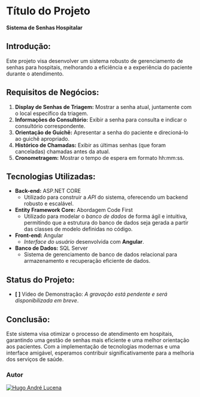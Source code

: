# Título do Projeto
**Sistema de Senhas Hospitalar**

## Introdução:
Este projeto visa desenvolver um sistema robusto de gerenciamento de senhas para hospitais, melhorando a eficiência e a experiência do paciente durante o atendimento. 

## Requisitos de Negócios:
1. **Display de Senhas de Triagem:** Mostrar a senha atual, juntamente com o local específico da triagem.
2. **Informações do Consultório:** Exibir a senha para consulta e indicar o consultório correspondente.
3. **Orientação de Guichê:** Apresentar a senha do paciente e direcioná-lo ao guichê apropriado.
4. **Histórico de Chamadas:** Exibir as últimas senhas (que foram canceladas) chamadas antes da atual.
5. **Cronometragem:** Mostrar o tempo de espera em formato hh:mm:ss.

## Tecnologias Utilizadas:
- **Back-end:** ASP.NET CORE
  -  Utilizado para construir a *API* do sistema, oferecendo um backend robusto e escalável.
- **Entity Framework Core:** Abordagem Code First
  - Utilizado para modelar o *banco de dados* de forma ágil e intuitiva, permitindo que a estrutura do banco de dados seja gerada a partir das classes de modelo definidas no código.
- **Front-end:** Angular
  - *Interface do usuário* desenvolvida com **Angular**.
- **Banco de Dados:** SQL Server
  - Sistema de gerenciamento de banco de dados relacional para armazenamento e recuperação eficiente de dados.

## Status do Projeto:
- **[ ]** Vídeo de Demonstração: *A gravação está pendente e será disponibilizada em breve*.

## Conclusão:
Este sistema visa otimizar o processo de atendimento em hospitais, garantindo uma gestão de senhas mais eficiente e uma melhor orientação aos pacientes. Com a implementação de tecnologias modernas e uma interface amigável, esperamos contribuir significativamente para a melhoria dos serviços de saúde.

### Autor
[![Hugo André Lucena](https://avatars.githubusercontent.com/u/66370123?v=4)](https://github.com/HugoAndreL)
